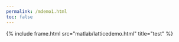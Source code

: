 ```yaml
---
permalink: /mdemo1.html
toc: false
---
```

{% include frame.html src="matlab/latticedemo.html" title="test" %}